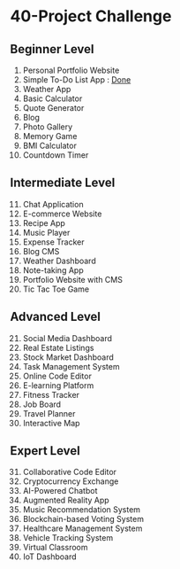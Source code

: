 # 40-Project Challenge

## Beginner Level
1. Personal Portfolio Website
2. Simple To-Do List App : <a href="https://github.com/MarouaneMakhlouf/simple-to-do-list-app/">Done</a>
3. Weather App
4. Basic Calculator
5. Quote Generator
6. Blog
7. Photo Gallery
8. Memory Game
9. BMI Calculator
10. Countdown Timer

## Intermediate Level
11. Chat Application
12. E-commerce Website
13. Recipe App
14. Music Player
15. Expense Tracker
16. Blog CMS
17. Weather Dashboard
18. Note-taking App
19. Portfolio Website with CMS
20. Tic Tac Toe Game

## Advanced Level
21. Social Media Dashboard
22. Real Estate Listings
23. Stock Market Dashboard
24. Task Management System
25. Online Code Editor
26. E-learning Platform
27. Fitness Tracker
28. Job Board
29. Travel Planner
30. Interactive Map

## Expert Level
31. Collaborative Code Editor
32. Cryptocurrency Exchange
33. AI-Powered Chatbot
34. Augmented Reality App
35. Music Recommendation System
36. Blockchain-based Voting System
37. Healthcare Management System
38. Vehicle Tracking System
39. Virtual Classroom
40. IoT Dashboard

